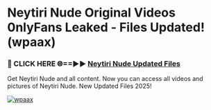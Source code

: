 # Neytiri Nude Original Videos 0nlyFans Leaked - Files Updated! (wpaax)

<h3>🔴 CLICK HERE 🌐==►► <a href="https://tinyurl.com/y5r63du9" rel="nofollow">Neytiri Nude Updated Files</a></h3>

Get Neytiri Nude and all content. Now you can access all videos and pictures of Neytiri Nude. New Updated Files 2025!

[![wpaax](https://i.imgur.com/UVo9nyh.gif)](https://tinyurl.com/y5r63du9)